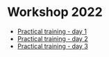 # Workshop 2022

- [Practical training - day 1](./practical_training_day_1.org) 
- [Practical training - day 2](./genome_annotation_workflow.svg)
- [Practical training - day 3](./practical_training_day_3.org) 
